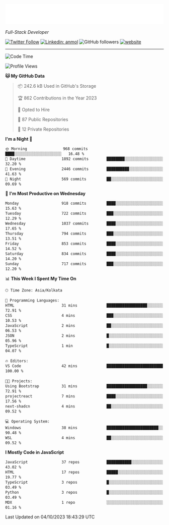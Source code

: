 <!-- START:readme-typing -->
<img src="readme-typing.svg" />
<!-- END:readme-typing -->

<p><em>Full-Stack Developer</em></p>

[![Twitter Follow](https://img.shields.io/twitter/follow/tonalmathew?style=flat)](https://twitter.com/intent/follow?screen_name=tonalmathew)
[![Linkedin: anmol](https://img.shields.io/badge/tonal-mathew?style=flat-square&logo=Linkedin&logoColor=white&link=https://www.linkedin.com/in/tonal-mathew/)](https://www.linkedin.com/in/tonal-mathew/)
![GitHub followers](https://img.shields.io/github/followers/tonalmathew?label=Follow&style=social)
[![website](https://img.shields.io/badge/Website-46a2f1.svg?&style=flat-square&logo=Google-Chrome&logoColor=white&link=http://tonalmathew.github.io/)](http://tonalmathew.github.io/)

---
<!--START_SECTION:waka-->
![Code Time](http://img.shields.io/badge/Code%20Time-1%2C190%20hrs%2026%20mins-blue)

![Profile Views](http://img.shields.io/badge/Profile%20Views-1-blue)

**🐱 My GitHub Data** 

> 📦 242.6 kB Used in GitHub's Storage 
 > 
> 🏆 862 Contributions in the Year 2023
 > 
> 💼 Opted to Hire
 > 
> 📜 87 Public Repositories 
 > 
> 🔑 12 Private Repositories 
 > 
**I'm a Night 🦉** 

```text
🌞 Morning                968 commits         ████░░░░░░░░░░░░░░░░░░░░░   16.48 % 
🌆 Daytime                1892 commits        ████████░░░░░░░░░░░░░░░░░   32.20 % 
🌃 Evening                2446 commits        ██████████░░░░░░░░░░░░░░░   41.63 % 
🌙 Night                  569 commits         ██░░░░░░░░░░░░░░░░░░░░░░░   09.69 % 
```
📅 **I'm Most Productive on Wednesday** 

```text
Monday                   918 commits         ████░░░░░░░░░░░░░░░░░░░░░   15.63 % 
Tuesday                  722 commits         ███░░░░░░░░░░░░░░░░░░░░░░   12.29 % 
Wednesday                1037 commits        ████░░░░░░░░░░░░░░░░░░░░░   17.65 % 
Thursday                 794 commits         ███░░░░░░░░░░░░░░░░░░░░░░   13.51 % 
Friday                   853 commits         ████░░░░░░░░░░░░░░░░░░░░░   14.52 % 
Saturday                 834 commits         ████░░░░░░░░░░░░░░░░░░░░░   14.20 % 
Sunday                   717 commits         ███░░░░░░░░░░░░░░░░░░░░░░   12.20 % 
```


📊 **This Week I Spent My Time On** 

```text
🕑︎ Time Zone: Asia/Kolkata

💬 Programming Languages: 
HTML                     31 mins             ██████████████████░░░░░░░   72.91 % 
CSS                      4 mins              ███░░░░░░░░░░░░░░░░░░░░░░   10.53 % 
JavaScript               2 mins              ██░░░░░░░░░░░░░░░░░░░░░░░   06.53 % 
JSON                     2 mins              █░░░░░░░░░░░░░░░░░░░░░░░░   05.96 % 
TypeScript               1 min               █░░░░░░░░░░░░░░░░░░░░░░░░   04.07 % 

🔥 Editors: 
VS Code                  42 mins             █████████████████████████   100.00 % 

🐱‍💻 Projects: 
Using Bootstrap          31 mins             ██████████████████░░░░░░░   72.91 % 
projectreact             7 mins              ████░░░░░░░░░░░░░░░░░░░░░   17.56 % 
next-shadcn              4 mins              ██░░░░░░░░░░░░░░░░░░░░░░░   09.52 % 

💻 Operating System: 
Windows                  38 mins             ███████████████████████░░   90.48 % 
WSL                      4 mins              ██░░░░░░░░░░░░░░░░░░░░░░░   09.52 % 
```

**I Mostly Code in JavaScript** 

```text
JavaScript               37 repos            ███████████░░░░░░░░░░░░░░   43.02 % 
HTML                     17 repos            █████░░░░░░░░░░░░░░░░░░░░   19.77 % 
TypeScript               3 repos             █░░░░░░░░░░░░░░░░░░░░░░░░   03.49 % 
Python                   3 repos             █░░░░░░░░░░░░░░░░░░░░░░░░   03.49 % 
MDX                      1 repo              ░░░░░░░░░░░░░░░░░░░░░░░░░   01.16 % 
```




 Last Updated on 04/10/2023 18:43:29 UTC
<!--END_SECTION:waka-->

